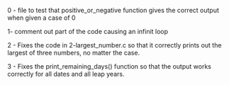 0 - file to test that positive_or_negative function gives the correct output when given a case of 0

1-  comment out part of the code causing an infinit loop

2 - Fixes the code in 2-largest_number.c so that it correctly prints out the largest of three numbers, no matter the case.

3 - Fixes the print_remaining_days() function so that the output works correctly for all dates and all leap years. 
